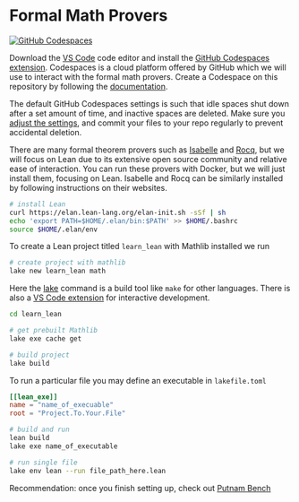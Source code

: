 # Formal Math Provers


[![GitHub Codespaces](https://github.com/codespaces/badge.svg)](https://codespaces.new/exist-unique/prover)


Download the [VS Code](https://code.visualstudio.com/) code editor and install the [GitHub Codespaces extension](https://marketplace.visualstudio.com/items?itemName=GitHub.codespaces). Codespaces is a cloud platform offered by GitHub which we will use to interact with the formal math provers. Create a Codespace on this repository by following the [documentation](https://docs.github.com/en/codespaces/developing-in-a-codespace/using-github-codespaces-in-visual-studio-code).

The default GitHub Codespaces settings is such that idle spaces shut down after a set amount of time, and inactive spaces are deleted. Make sure you [adjust the settings](https://docs.github.com/en/codespaces/developing-in-a-codespace/stopping-and-starting-a-codespace?tool=webui), and commit your files to your repo regularly to prevent accidental deletion.

There are many formal theorem provers such as [Isabelle](https://isabelle.in.tum.de) and [Rocq](https://rocq-prover.org), but we will focus on Lean due to its extensive open source community and relative ease of interaction. You can run these provers with Docker, but we will just install them, focusing on Lean. Isabelle and Rocq can be similarly installed by following instructions on their websites. 


```bash
# install Lean 
curl https://elan.lean-lang.org/elan-init.sh -sSf | sh 
echo 'export PATH=$HOME/.elan/bin:$PATH' >> $HOME/.bashrc 
source $HOME/.elan/env 
```


To create a Lean project titled `learn_lean` with Mathlib installed we run
```bash
# create project with mathlib
lake new learn_lean math 
```


Here the [lake](https://github.com/leanprover/lean4/blob/master/src/lake/README.md) command is a build tool like `make` for other languages. There is also a [VS Code extension](https://marketplace.visualstudio.com/items?itemName=leanprover.lean4) for interactive development. 


```bash
cd learn_lean

# get prebuilt Mathlib
lake exe cache get

# build project
lake build
```

To run a particular file you may define an executable in `lakefile.toml`


```toml
[[lean_exe]]
name = "name_of_execuable"
root = "Project.To.Your.File"
```


```bash
# build and run
lean build
lake exe name_of_executable
```


```bash
# run single file
lake env lean --run file_path_here.lean
```


Recommendation: once you finish setting up, check out [Putnam Bench](https://github.com/trishullab/PutnamBench)


